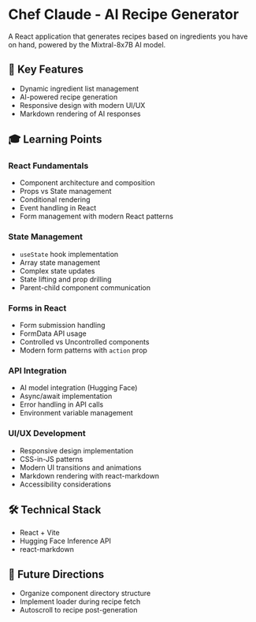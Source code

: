 # Chef Claude - AI Recipe Generator

A React application that generates recipes based on ingredients you have on hand, powered by the Mixtral-8x7B AI model.

## 🌟 Key Features

- Dynamic ingredient list management
- AI-powered recipe generation
- Responsive design with modern UI/UX
- Markdown rendering of AI responses

## 🎓 Learning Points

### React Fundamentals

- Component architecture and composition
- Props vs State management
- Conditional rendering
- Event handling in React
- Form management with modern React patterns

### State Management

- `useState` hook implementation
- Array state management
- Complex state updates
- State lifting and prop drilling
- Parent-child component communication

### Forms in React

- Form submission handling
- FormData API usage
- Controlled vs Uncontrolled components
- Modern form patterns with `action` prop

### API Integration

- AI model integration (Hugging Face)
- Async/await implementation
- Error handling in API calls
- Environment variable management

### UI/UX Development

- Responsive design implementation
- CSS-in-JS patterns
- Modern UI transitions and animations
- Markdown rendering with react-markdown
- Accessibility considerations

## 🛠️ Technical Stack

- React + Vite
- Hugging Face Inference API
- react-markdown

## 📝 Future Directions

- Organize component directory structure
- Implement loader during recipe fetch
- Autoscroll to recipe post-generation
